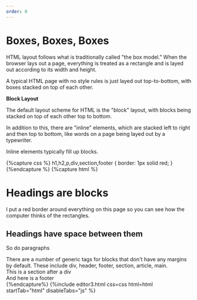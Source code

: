 ```yaml
---
order: 0
---
```


# Boxes, Boxes, Boxes

HTML layout follows what is traditionally called "the box model." When the browser lays out a page, everything is treated as a rectangle and is layed out according to its width and height.

A typical HTML page with no style rules is just layed out top-to-bottom, with boxes stacked on top of each other.

**Block Layout**

The default layout scheme for HTML is the "block" layout, with blocks
being stacked on top of each other top to bottom.

In addition to this, there are "inline" elements, which are stacked left to right and then top to bottom, like words on a page being layed out by a typewriter.

Inline elements typically fill up blocks.

{%capture css %}
  h1,h2,p,div,section,footer {
      border: 1px solid red;
  }
{%endcapture %}
{%capture html %}
<h1>Headings are blocks</h1>
<p>I put a red border around everything on this page so you can
see how the computer thinks of the rectangles.</p>
<h2>Headings have space between them</h2>
<p>So do paragraphs</p>
<div>There are a number of generic tags for blocks that don't have
any margins by default. These include div, header, footer, section, article,
main.</div>
<section>This is a section after a div</section>
<footer>And here is a footer</footer>
{%endcapture%}
{%include editor3.html css=css html=html startTab="html" disableTabs="js" %}

